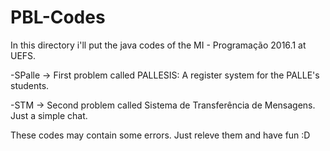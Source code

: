# PBL-Codes

In this directory i'll put the java codes of the MI - Programação 2016.1 at UEFS.

-SPalle -> First problem called PALLESIS: A register system for the PALLE's students.

-STM -> Second problem called Sistema de Transferência de Mensagens. Just a simple chat.

These codes may contain some errors. Just releve them and have fun :D
